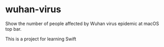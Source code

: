 # wuhan-virus
 Show the number of people affected by Wuhan virus epidemic at macOS top bar.  

 This is a project for learning Swift
